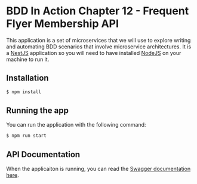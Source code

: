 # BDD In Action Chapter 12 - Frequent Flyer Membership API 

This application is a set of microservices that we will use to explore writing and automating BDD scenarios that involve microservice architectures.
It is a [NestJS](https://docs.nestjs.com/) application so you will need to have installed [NodeJS](https://nodejs.org/en/) on your machine to run it.

## Installation

```bash
$ npm install
```

## Running the app

You can run the application with the following command:
```bash
$ npm run start
```

## API Documentation

When the applicaiton is running, you can read the [Swagger documentation here](http://localhost:3000/api). 
